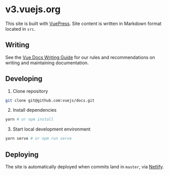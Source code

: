 # v3.vuejs.org

This site is built with [VuePress](https://vuepress.vuejs.org/). Site content is written in Markdown format located in `src`.

## Writing


See the [Vue Docs Writing Guide](https://v3.vuejs.org/guide/writing-guide.html) for our rules and recommendations on writing and maintaining documentation.

## Developing

1. Clone repository

```bash
git clone git@github.com:vuejs/docs.git
```

2. Install dependencies

```bash
yarn # or npm install
```

3. Start local development environment

```bash
yarn serve # or npm run serve
```

## Deploying

The site is automatically deployed when commits land in `master`, via [Netlify](https://www.netlify.com/).
